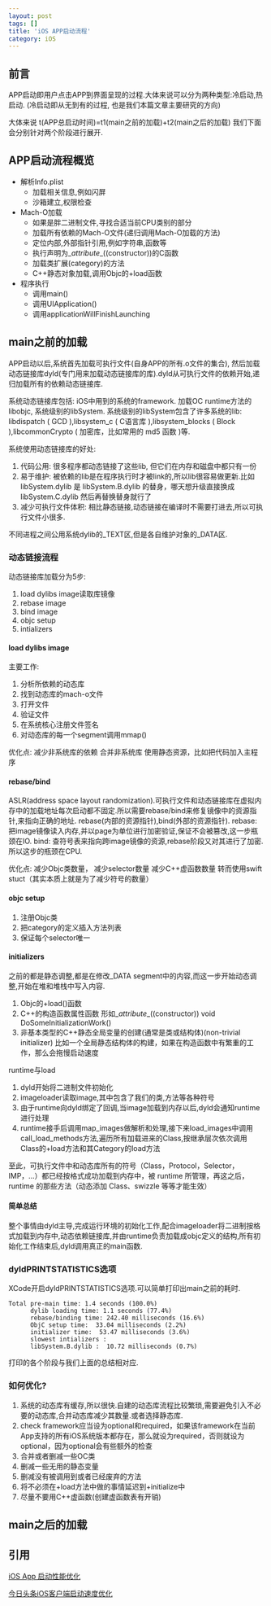 ```yaml
---
layout: post
tags: []
title: 'iOS APP启动流程'
category: iOS
---
```

## 前言

APP启动即用户点击APP到界面呈现的过程.大体来说可以分为两种类型:冷启动,热启动. (冷启动即从无到有的过程, 也是我们本篇文章主要研究的方向)

大体来说  t(APP总启动时间)=t1(main之前的加载)+t2(main之后的加载)
我们下面会分别针对两个阶段进行展开.

## APP启动流程概览

* 解析Info.plist
	* 加载相关信息,例如闪屏
	* 沙箱建立,权限检查
* Mach-O加载
	* 如果是胖二进制文件,寻找合适当前CPU类别的部分
	* 加载所有依赖的Mach-O文件(递归调用Mach-O加载的方法)
	* 定位内部,外部指针引用,例如字符串,函数等
	* 执行声明为\__attribute__((constructor))的C函数
	* 加载类扩展(category)的方法
	* C++静态对象加载,调用Objc的+load函数
* 程序执行
	* 调用main()
	* 调用UIApplication()
	* 调用applicationWillFinishLaunching

## main之前的加载

APP启动以后,系统首先加载可执行文件(自身APP的所有.o文件的集合), 然后加载动态链接库dyld(专门用来加载动态链接库的库).dyld从可执行文件的依赖开始,递归加载所有的依赖动态链接库.

系统动态链接库包括: iOS中用到的系统的framework. 加载OC runtime方法的libobjc, 系统级别的libSystem.
系统级别的libSystem包含了许多系统的lib: libdispatch ( GCD ),libsystem_c ( C语言库 ),libsystem_blocks ( Block ),libcommonCrypto ( 加密库，比如常用的 md5 函数 )等.

系统使用动态链接库的好处:
1. 代码公用: 很多程序都动态链接了这些lib, 但它们在内存和磁盘中都只有一份
2. 易于维护: 被依赖的lib是在程序执行时才被link的,所以lib很容易做更新.比如libSystem.dylib 是 libSystem.B.dylib 的替身，哪天想升级直接换成 libSystem.C.dylib 然后再替换替身就行了
3. 减少可执行文件体积: 相比静态链接,动态链接在编译时不需要打进去,所以可执行文件小很多.

不同进程之间公用系统dylib的_TEXT区,但是各自维护对象的_DATA区.

### 动态链接流程

动态链接库加载分为5步:
1. load dylibs image读取库镜像
2. rebase image
3. bind image
4. objc setup
5. intializers

#### load dylibs image

主要工作:
1. 分析所依赖的动态库
2. 找到动态库的mach-o文件
3. 打开文件
4. 验证文件
5. 在系统核心注册文件签名
6. 对动态库的每一个segment调用mmap()

优化点:
减少非系统库的依赖
合并非系统库
使用静态资源，比如把代码加入主程序

#### rebase/bind

ASLR(address space layout randomization).可执行文件和动态链接库在虚拟内存中的加载地址每次启动都不固定.所以需要rebase/bind来修复镜像中的资源指针,来指向正确的地址. rebase(内部的资源指针),bind(外部的资源指针).
rebase: 把image镜像读入内存,并以page为单位进行加密验证,保证不会被篡改,这一步瓶颈在IO.
bind: 查符号表来指向跨image镜像的资源,rebase阶段又对其进行了加密.所以这步的瓶颈在CPU.

优化点:
减少Objc类数量， 减少selector数量
减少C++虚函数数量
转而使用swift stuct（其实本质上就是为了减少符号的数量）

#### objc setup

1. 注册Objc类
2. 把category的定义插入方法列表
3. 保证每个selector唯一

#### initializers

之前的都是静态调整,都是在修改_DATA segment中的内容,而这一步开始动态调整,开始在堆和堆栈中写入内容.

1. Objc的+load()函数
2. C++的构造函数属性函数 形如\__attribute__((constructor)) void DoSomeInitializationWork()
3. 非基本类型的C++静态全局变量的创建(通常是类或结构体)(non-trivial initializer) 比如一个全局静态结构体的构建，如果在构造函数中有繁重的工作，那么会拖慢启动速度

runtime与load
1. dyld开始将二进制文件初始化
2. imageloader读取image,其中包含了我们的类,方法等各种符号
3. 由于runtime向dyld绑定了回调,当image加载到内存以后,dyld会通知runtime进行处理
4. runtime接手后调用map_images做解析和处理,接下来load_images中调用call_load_methods方法,遍历所有加载进来的Class,按继承层次依次调用Class的+load方法和其Category的load方法

至此，可执行文件中和动态库所有的符号（Class，Protocol，Selector，IMP，…）都已经按格式成功加载到内存中，被 runtime 所管理，再这之后，runtime 的那些方法（动态添加 Class、swizzle 等等才能生效）

#### 简单总结

整个事情由dyld主导,完成运行环境的初始化工作,配合imageloader将二进制按格式加载到内存中,动态依赖链接库,并由runtime负责加载成objc定义的结构,所有初始化工作结束后,dyld调用真正的main函数.

### dyldPRINTSTATISTICS选项

XCode开启dyldPRINTSTATISTICS选项.可以简单打印出main之前的耗时.
```
Total pre-main time: 1.4 seconds (100.0%)
      dylib loading time: 1.1 seconds (77.4%)
      rebase/binding time: 242.40 milliseconds (16.6%)
      ObjC setup time:  33.04 milliseconds (2.2%)
      initializer time:  53.47 milliseconds (3.6%)
      slowest intializers :
      libSystem.B.dylib :  10.72 milliseconds (0.7%)
```
打印的各个阶段与我们上面的总结相对应.

### 如何优化?

1. 系统的动态库有缓存,所以很快.自建的动态库流程比较繁琐,需要避免引入不必要的动态库,合并动态库减少其数量.或者选择静态库.
2. check framework应当设为optional和required，如果该framework在当前App支持的所有iOS系统版本都存在，那么就设为required，否则就设为optional，因为optional会有些额外的检查
3. 合并或者删减一些OC类
4. 删减一些无用的静态变量
5. 删减没有被调用到或者已经废弃的方法
6. 将不必须在+load方法中做的事情延迟到+initialize中
7. 尽量不要用C++虚函数(创建虚函数表有开销)


## main之后的加载

## 引用

[iOS App 启动性能优化](https://mp.weixin.qq.com/s/Kf3EbDIUuf0aWVT-UCEmbA)

[今日头条iOS客户端启动速度优化](https://techblog.toutiao.com/2017/01/17/iosspeed/)